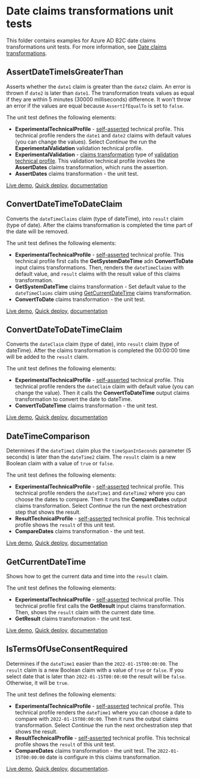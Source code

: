 # Date claims transformations unit tests

This folder contains examples for Azure AD B2C date claims transformations unit tests. For more information, see [Date claims transformations](https://docs.microsoft.com/azure/active-directory-b2c/date-transformations).

## AssertDateTimeIsGreaterThan

Asserts whether the `date1` claim is greater than the `date2` claim. An error is thrown if `date2` is later than `date1`. The transformation treats values as equal if they are within 5 minutes (30000 milliseconds) difference. It won't throw an error if the values are equal because `AssertIfEqualTo` is set to `false`.

The unit test defines the following elements:

- **ExperimentalTechnicalProfile** - [self-asserted](https://docs.microsoft.com/azure/active-directory-b2c/self-asserted-technical-profile) technical profile. This technical profile renders the `date1` and `date2` claims with default values (you can change the values). Select *Continue* the run the **ExperimentalValidation** validation technical profile.
- **ExperimentalValidation** - [claims transformation](https://docs.microsoft.com/azure/active-directory-b2c/claims-transformation-technical-profile) type of [validation technical profile](https://docs.microsoft.com/azure/active-directory-b2c/validation-technical-profile). This validation technical profile invokes the **AssertDates** claims transformation, which runs the assertion.
- **AssertDates** claims transformation - the unit test.

[Live demo](https://b2clivedemo.b2clogin.com/b2clivedemo.onmicrosoft.com/B2C_1A_CT_AssertDateTimeIsGreaterThan/oauth2/v2.0/authorize?client_id=cfaf887b-a9db-4b44-ac47-5efff4e2902c&nonce=defaultNonce&redirect_uri=https%3A%2F%2Fjwt.ms&scope=openid&response_type=id_token&prompt=login), [Quick deploy](https://b2ciefsetupapp.azurewebsites.net/), [documentation](https://docs.microsoft.com/azure/active-directory-b2c/date-transformations#assertdatetimeisgreaterthan)

## ConvertDateTimeToDateClaim

Converts the `dateTimeClaims` claim (type of dateTime), into `result` claim (type of date). After the claims transformation is completed the time part of the date will be removed.

The unit test defines the following elements:

- **ExperimentalTechnicalProfile** - [self-asserted](https://docs.microsoft.com/azure/active-directory-b2c/self-asserted-technical-profile) technical profile. This technical profile first calls the **GetSystemDateTime** adn **ConvertToDate** input claims transformations. Then, renders the `dateTimeClaims` with default value, and `result` claims with the result value of this claims transformation.
- **GetSystemDateTime** claims transformation - Set default value to the `dateTimeClaims` claim using [GetCurrentDateTime](https://docs.microsoft.com/azure/active-directory-b2c/date-transformations#getcurrentdatetime) claims transformation.
- **ConvertToDate** claims transformation - the unit test.

[Live demo](https://b2clivedemo.b2clogin.com/b2clivedemo.onmicrosoft.com/B2C_1A_CT_ConvertDateTimeToDateClaim/oauth2/v2.0/authorize?client_id=cfaf887b-a9db-4b44-ac47-5efff4e2902c&nonce=defaultNonce&redirect_uri=https%3A%2F%2Fjwt.ms&scope=openid&response_type=id_token&prompt=login), [Quick deploy](https://b2ciefsetupapp.azurewebsites.net/), [documentation](https://docs.microsoft.com/azure/active-directory-b2c/date-transformations#convertdatetimetodateclaim)

## ConvertDateToDateTimeClaim

Converts the `dateClaim` claim (type of date), into `result` claim (type of dateTime). After the claims transformation is completed the 00:00:00 time will be added to the `result` claim.

The unit test defines the following elements:

- **ExperimentalTechnicalProfile** - [self-asserted](https://docs.microsoft.com/azure/active-directory-b2c/self-asserted-technical-profile) technical profile. This technical profile renders the `dateClaim` claim with default value (you can change the value). Then it calls the **ConvertToDateTime** output claims transformation to convert the date to dateTime.
- **ConvertToDateTime** claims transformation - the unit test.

[Live demo](https://b2clivedemo.b2clogin.com/b2clivedemo.onmicrosoft.com/B2C_1A_CT_ConvertDateToDateTimeClaim/oauth2/v2.0/authorize?client_id=cfaf887b-a9db-4b44-ac47-5efff4e2902c&nonce=defaultNonce&redirect_uri=https%3A%2F%2Fjwt.ms&scope=openid&response_type=id_token&prompt=login), [Quick deploy](https://b2ciefsetupapp.azurewebsites.net/), [documentation](https://docs.microsoft.com/azure/active-directory-b2c/date-transformations#convertdatetodatetimeclaim)

## DateTimeComparison

Determines if the `dateTime1` claim plus the `timeSpanInSeconds` parameter (5 seconds) is later than the `dateTime2` claim. The `result` claim is a new Boolean claim with a value of `true` or `false`.

The unit test defines the following elements:

- **ExperimentalTechnicalProfile** - [self-asserted](https://docs.microsoft.com/azure/active-directory-b2c/self-asserted-technical-profile) technical profile. This technical profile renders the `dateTime1` and `dateTime2` where you can choose the dates to compare. Then it runs the **CompareDates** output claims transformation. Select *Continue* the run the next orchestration step that shows the result.
- **ResultTechnicalProfile** - [self-asserted](https://docs.microsoft.com/azure/active-directory-b2c/self-asserted-technical-profile) technical profile. This technical profile shows the `result` of this unit test.
- **CompareDates** claims transformation - the unit test.

[Live demo](https://b2clivedemo.b2clogin.com/b2clivedemo.onmicrosoft.com/B2C_1A_CT_DateTimeComparison/oauth2/v2.0/authorize?client_id=cfaf887b-a9db-4b44-ac47-5efff4e2902c&nonce=defaultNonce&redirect_uri=https%3A%2F%2Fjwt.ms&scope=openid&response_type=id_token&prompt=login), [Quick deploy](https://b2ciefsetupapp.azurewebsites.net/), [documentation](https://docs.microsoft.com/azure/active-directory-b2c/date-transformations#datetimecomparison)


## GetCurrentDateTime

Shows how to get the current data and time into the `result` claim.

The unit test defines the following elements:

- **ExperimentalTechnicalProfile** - [self-asserted](https://docs.microsoft.com/azure/active-directory-b2c/self-asserted-technical-profile) technical profile. This technical profile first calls the **GetResult** input claims transformation. Then, shows the `result` claim with the current date time.
- **GetResult** claims transformation - the unit test.

[Live demo](https://b2clivedemo.b2clogin.com/b2clivedemo.onmicrosoft.com/B2C_1A_CT_DateTimeComparison/oauth2/v2.0/authorize?client_id=cfaf887b-a9db-4b44-ac47-5efff4e2902c&nonce=defaultNonce&redirect_uri=https%3A%2F%2Fjwt.ms&scope=openid&response_type=id_token&prompt=login), [Quick deploy](https://b2ciefsetupapp.azurewebsites.net/), [documentation](https://docs.microsoft.com/azure/active-directory-b2c/date-transformations#datetimecomparison)

## IsTermsOfUseConsentRequired

Determines if the `dateTime1` easier than the `2022-01-15T00:00:00`. The `result` claim is a new Boolean claim with a value of `true` or `false`. If you select date that is later than `2022-01-15T00:00:00` the result will be `false`. Otherwise, it will be `true`.

The unit test defines the following elements:

- **ExperimentalTechnicalProfile** - [self-asserted](https://docs.microsoft.com/azure/active-directory-b2c/self-asserted-technical-profile) technical profile. This technical profile renders the `dateTime1` where you can choose a date to compare with `2022-01-15T00:00:00`. Then it runs the output claims transformation. Select *Continue* the run the next orchestration step that shows the result.
- **ResultTechnicalProfile** - [self-asserted](https://docs.microsoft.com/azure/active-directory-b2c/self-asserted-technical-profile) technical profile. This technical profile shows the `result` of this unit test.
- **CompareDates** claims transformation - the unit test. The `2022-01-15T00:00:00` date is configure in this claims transformation.

[Live demo](https://b2clivedemo.b2clogin.com/b2clivedemo.onmicrosoft.com/B2C_1A_CT_ConvertDateTimeToDateClaim/oauth2/v2.0/authorize?client_id=cfaf887b-a9db-4b44-ac47-5efff4e2902c&nonce=defaultNonce&redirect_uri=https%3A%2F%2Fjwt.ms&scope=openid&response_type=id_token&prompt=login), [Quick deploy](https://b2ciefsetupapp.azurewebsites.net/), [documentation](https://docs.microsoft.com/azure/active-directory-b2c/date-transformations#istermsofuseconsentrequired).